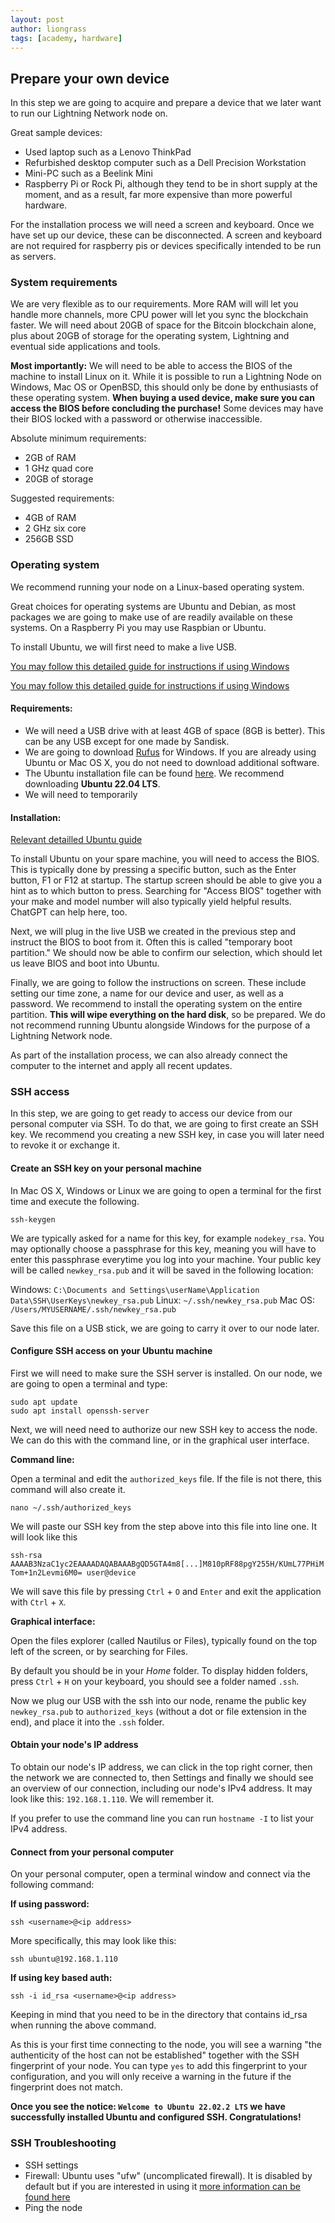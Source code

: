 ```yaml
---
layout: post
author: liongrass
tags: [academy, hardware]
---
```


## Prepare your own device

In this step we are going to acquire and prepare a device that we later want to run our Lightning Network node on.

Great sample devices:

- Used laptop such as a Lenovo ThinkPad
- Refurbished desktop computer such as a Dell Precision Workstation
- Mini-PC such as a Beelink Mini
- Raspberry Pi or Rock Pi, although they tend to be in short supply at the moment, and as a result, far more expensive than more powerful hardware.

For the installation process we will need a screen and keyboard. Once we have set up our device, these can be disconnected. A screen and keyboard are not required for raspberry pis or devices specifically intended to be run as servers.

### System requirements

We are very flexible as to our requirements. More RAM will will let you handle more channels, more CPU power will let you sync the blockchain faster. We will need about 20GB of space for the Bitcoin blockchain alone, plus about 20GB of storage for the operating system, Lightning and eventual side applications and tools.

**Most importantly:** We will need to be able to access the BIOS of the machine to install Linux on it. While it is possible to run a Lightning Node on Windows, Mac OS or OpenBSD, this should only be done by enthusiasts of these operating system. **When buying a used device, make sure you can access the BIOS before concluding the purchase!** Some devices may have their BIOS locked with a password or otherwise inaccessible.

Absolute minimum requirements:

- 2GB of RAM
- 1 GHz quad core
- 20GB of storage

Suggested requirements:

- 4GB of RAM
- 2 GHz six core
- 256GB SSD

### Operating system

We recommend running your node on a Linux-based operating system.

Great choices for operating systems are Ubuntu and Debian, as most packages we are going to make use of are readily available on these systems. On a Raspberry Pi you may use Raspbian or Ubuntu.

To install Ubuntu, we will first need to make a live USB.

[You may follow this detailed guide for instructions if using Windows](https://ubuntu.com/tutorials/create-a-usb-stick-on-windows#1-overview)

[You may follow this detailed guide for instructions if using Windows](https://ubuntu.com/tutorials/create-a-usb-stick-on-macos#1-overview)

#### Requirements:

- We will need a USB drive with at least 4GB of space (8GB is better). This can be any USB except for one made by Sandisk.
- We are going to download [Rufus](https://rufus.ie/) for Windows. If you are already using Ubuntu or Mac OS X, you do not need to download additional software.
- The Ubuntu installation file can be found [here](https://ubuntu.com/download). We recommend downloading **Ubuntu 22.04 LTS**.
- We will need to temporarily 

#### Installation:

[Relevant detailled Ubuntu guide](https://ubuntu.com/tutorials/install-ubuntu-desktop#1-overview)

To install Ubuntu on your spare machine, you will need to access the BIOS. This is typically done by pressing a specific button, such as the Enter button, F1 or F12 at startup. The startup screen should be able to give you a hint as to which button to press. Searching for "Access BIOS" together with your make and model number will also typically yield helpful results. ChatGPT can help here, too.

Next, we will plug in the live USB we created in the previous step and instruct the BIOS to boot from it. Often this is called "temporary boot partition." We should now be able to confirm our selection, which should let us leave BIOS and boot into Ubuntu.

Finally, we are going to follow the instructions on screen. These include setting our time zone, a name for our device and user, as well as a password. We recommend to install the operating system on the entire partition. **This will wipe everything on the hard disk**, so be prepared. We do not recommend running Ubuntu alongside Windows for the purpose of a Lightning Network node.

As part of the installation process, we can also already connect the computer to the internet and apply all recent updates.

### SSH access

In this step, we are going to get ready to access our device from our personal computer via SSH. To do that, we are going to first create an SSH key. We recommend you creating a new SSH key, in case you will later need to revoke it or exchange it.

#### Create an SSH key on your personal machine

In Mac OS X, Windows or Linux we are going to open a terminal for the first time and execute the following.

```shell
ssh-keygen
```

We are typically asked for a name for this key, for example `nodekey_rsa`. You may optionally choose a passphrase for this key, meaning you will have to enter this passphrase everytime you log into your machine. Your public key will be called `newkey_rsa.pub` and it will be saved in the following location:

Windows: `C:\Documents and Settings\userName\Application Data\SSH\UserKeys\newkey_rsa.pub`
Linux: `~/.ssh/newkey_rsa.pub`
Mac OS: `/Users/MYUSERNAME/.ssh/newkey_rsa.pub`

Save this file on a USB stick, we are going to carry it over to our node later.

#### Configure SSH access on your Ubuntu machine

First we will need to make sure the SSH server is installed. On our node, we are going to open a terminal and type:

```shell
sudo apt update
sudo apt install openssh-server
```

Next, we will need need to authorize our new SSH key to access the node. We can do this with the command line, or in the graphical user interface.

**Command line:**

Open a terminal and edit the `authorized_keys` file. If the file is not there, this command will also create it.

```shell
nano ~/.ssh/authorized_keys
```

We will paste our SSH key from the step above into this file into line one. It will look like this

`ssh-rsa AAAAB3NzaC1yc2EAAAADAQABAAABgQD5GTA4m8[...]M810pRF88pgY255H/KUmL77PHiMTom+1n2Levmi6M0= user@device`

We will save this file by pressing `Ctrl` + `O` and `Enter` and exit the application with `Ctrl` + `X`.

**Graphical interface:**

Open the files explorer (called Nautilus or Files), typically found on the top left of the screen, or by searching for Files.

By default you should be in your _Home_ folder. To display hidden folders, press `Ctrl` + `H` on your keyboard, you should see a folder named `.ssh`.

Now we plug our USB with the ssh into our node, rename the public key `newkey_rsa.pub` to `authorized_keys` (without a dot or file extension in the end), and place it into the `.ssh` folder.

#### Obtain your node's IP address

To obtain our node's IP address, we can click in the top right corner, then the network we are connected to, then Settings and finally we should see an overview of our connection, including our node's IPv4 address. It may look like this: `192.168.1.110`. We will remember it.

If you prefer to use the command line you can run `hostname -I` to list your IPv4 address.

#### Connect from your personal computer

On your personal computer, open a terminal window and connect via the following command:

**If using password:**

```shell
ssh <username>@<ip address>
```

More specifically, this may look like this:

```shell
ssh ubuntu@192.168.1.110
```

**If using key based auth:**

```shell
ssh -i id_rsa <username>@<ip address>
```
Keeping in mind that you need to be in the directory that contains id_rsa when running the above command.


As this is your first time connecting to the node, you will see a warning "the authenticity of the host can not be established" together with the SSH fingerprint of your node. You can type `yes` to add this fingerprint to your configuration, and you will only receive a warning in the future if the fingerprint does not match.

**Once you see the notice: `Welcome to Ubuntu 22.02.2 LTS` we have successfully installed Ubuntu and configured SSH. Congratulations!**

### SSH Troubleshooting

- SSH settings
- Firewall: Ubuntu uses "ufw" (uncomplicated firewall). It is disabled by default but if you are interested in using it [more information can be found here](https://ubuntu.com/server/docs/security-firewall)
- Ping the node
